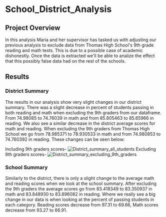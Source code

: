 # School_District_Analysis
## Project Overview
In this analysis Maria and her supervisor has tasked us with adjusting our previous analysis to exclude data from Thomas High School's 9th grade reading and math tests. This is due to a possible case of academic dishonestly. Once the data is extracted we'll be able to analize the effect that this possibly false data had on the rest of the schools.
## Results
### District Summary
The results in our analysis show very slight changes in our district summary. There was a slight decrease in percent of students passing in both reading and math when excluding the 9th graders from our dataframe. From 74.98085 to 74.76039 in math and from 85.805463 to 85.65966 in reading. We also see a similar decrease in the district average scores for math and reading. When excluding the 9th graders from Thomas High School we go from 78.985371 to 78.930533 in math and from 74.980853 to 74.760392 in reading. 
These changes can be seen below:

Including 9th graders scores-
![District_summary_all_students](https://user-images.githubusercontent.com/41974323/141696995-e17cad76-bcec-4ccb-ae66-f1fc3957c699.png)
Excluding 9th graders scores-
![District_summary_excluding_9th_graders](https://user-images.githubusercontent.com/41974323/141697000-b028cbd2-3665-47d8-88df-8126c90b3de4.png)

### School Summary
Similarly to the district, there is only a slight change to the average math and reading scores when we look at the school summary. After excluding the 9th graders the average scores go from 83.418349 to 83.350937 in math and 83.848930 to 83.896082 in reading. Where we really see a big change in our data is when looking at the percent of passing students in each category. Reading scores decrease from 97.31 to 69.66, Math scores decrease from 93.27 to 66.91.
